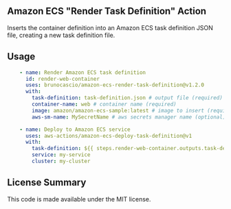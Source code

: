 ## Amazon ECS "Render Task Definition" Action

Inserts the container definition into an Amazon ECS task definition JSON file, creating a new task definition file.

## Usage

```yaml
    - name: Render Amazon ECS task definition
      id: render-web-container
      uses: brunocascio/amazon-ecs-render-task-definition@v1.2.0
      with:
        task-definition: task-definition.json # output file (required)
        container-name: web # container name (required)
        image: amazon/amazon-ecs-sample:latest # image to insert (required)
        aws-sm-name: MySecretName # aws secrets manager name (optional)

    - name: Deploy to Amazon ECS service
      uses: aws-actions/amazon-ecs-deploy-task-definition@v1
      with:
        task-definition: ${{ steps.render-web-container.outputs.task-definition }}
        service: my-service
        cluster: my-cluster
```

## License Summary

This code is made available under the MIT license.
